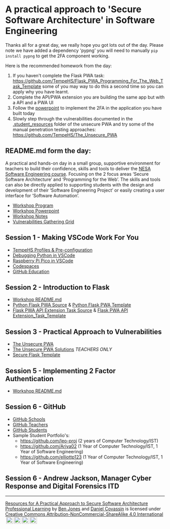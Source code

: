 # A practical approach to 'Secure Software Architecture' in Software Engineering

Thanks all for a great day, we really hope you got lots out of the day. Please note we have added a dependency 'pypng' you will need to manually `pip install pypng` to get the 2FA component working.

Here is the recommended homework from the day:

1. If you haven't complete the Flask PWA task: https://github.com/TempeHS/Flask_PWA_Programming_For_The_Web_Task_Template some of you may way to do this a second time so you can apply why you have learnt.
2. Complete the API/PWA extension you are building the same app but with a API and a PWA UI
3. Follow the [powerpoint](https://github.com/TempeHS/Practical_Approach_to_Secure_Software_Architecture_Resources/blob/main/_working_documents/Workshop_Presentation.pptx) to implement the 2FA in the application you have built today
4. Slowly step through the vulnerabilities documented in the [.student_resources](https://github.com/TempeHS/The_Unsecure_PWA/tree/main/.student_resources) folder of the unsecure PWA and try some of the manual penetration testing approaches: https://github.com/TempeHS/The_Unsecure_PWA

## README.md form the day:

A practical and hands-on day in a small group, supportive environment for teachers to build their confidence, skills and tools to deliver the [NESA Software Engineering course](https://curriculum.nsw.edu.au/learning-areas/tas/software-engineering-11-12-2022/overview). Focusing on the 2 focus areas ‘Secure Software Architecture’ and ‘Programming for the Web’.
The skills and tools can also be directly applied to supporting students with the design and development of their ‘Software Engineering Project’ or easily creating a user interface for ‘Software Automation’.

- [Workshop Program](/Print_Resources/A_Practical_Approach_Program.pdf)
- [Workshop Powerpoint](/.working_documents/Workshop_Presentation.pptx)
- [Workshop Notes](/Print_Resources/participant_notes.pdf)
- [Vulnerabilities Gathering Grid](/Print_Resources/A3_Vulnerability_Gathering_Grid.pdf)

## Session 1 - Making VSCode Work For You

- [TempeHS Profiles & Pre-configuration](https://github.com/TempeHS/TempeHS_VSCode_Setup)
- [Debugging Python in VSCode](https://code.visualstudio.com/docs/python/debugging)
- [Raspberry Pi Pico in VSCode](https://randomnerdtutorials.com/raspberry-pi-pico-vs-code-micropython/)
- [Codespaces](https://github.com/features/codespaces)
- [GitHub Education](https://github.com/education)

## Session 2 - Introduction to Flask

- [Workshop README.md](/Session_2_Flask_Intro/README.md)
- [Python Flask PWA Source](https://github.com/TempeHS/Flask_PWA_Programming_For_The_Web_Task_Source) & [Python Flask PWA Template](https://github.com/TempeHS/Flask_PWA_Programming_For_The_Web_Task_Template)
- [Flask PWA API Extension Task Source](https://github.com/TempeHS/Flask_PWA_API_Extension_Task_Source) & [Flask PWA API Extension_Task_Template](https://github.com/TempeHS/Flask_PWA_API_Extension_Task_Template)

## Session 3 - Practical Approach to Vulnerabilities

- [The Unsecure PWA](https://github.com/TempeHS/The_Unsecure_PWA)
- [The Unsecure PWA Solutions](<https://schoolsnsw.sharepoint.com/:b:/r/sites/TASNSWStatewideStaffroom/Shared%20Documents/13.%20%F0%9F%A7%91%E2%80%8D%F0%9F%92%BB%20Software%20Engineering%2011-12/Secure%20Software%20Architecture/Unsecure%20PWA%20Potential%20Solutions%20(1).pdf?csf=1&web=1&e=VWPgRG>) _*TEACHERS ONLY*_
- [Secure Flask Template](https://github.com/TempeHS/Secure_Flask_PWA_Template)

## Session 5 - Implementing 2 Factor Authentication

- [Workshop README.md](/Session_2_Flask_Intro/README.md)

## Session 6 - GitHub

- [GitHub Schools](https://github.com/education/schools)
- [GitHub Teachers](https://github.com/education/teachers)
- [GitHub Students](https://github.com/education/students)
- Sample Student Portfolio's:
  - https://github.com/leo-proj (2 years of Computer Technology/IST)
  - https://github.com/Ariya02 (1 Year of Computer Technology/IST, 1 Year of Software Engineering)
  - https://github.com/elliottp123 (1 Year of Computer Technology/IST, 1 Year of Software Engineering)

## Session 6 - Andrew Jackson, Manager Cyber Response and Digital Forensics ITD

<HR>

<p xmlns:cc="http://creativecommons.org/ns#" xmlns:dct="http://purl.org/dc/terms/"><a property="dct:title" rel="cc:attributionURL" href="https://github.com/TempeHS/Practical_Approach_to_Secure_Software_Architecture_Resources">Resources for A Practical Approach to Secure Software Architecture Professional Learning</a> by <a rel="cc:attributionURL dct:creator" property="cc:attributionName" href="https://github.com/benpaddlejones">Ben Jones</a> and <a rel="cc:attributionURL dct:creator" property="cc:attributionName" href="https://github.com/dcovassin">Daniel Covassin</a> is licensed under <a href="https://creativecommons.org/licenses/by-nc-sa/4.0/?ref=chooser-v1" target="_blank" rel="license noopener noreferrer" style="display:inline-block; ">Creative Commons Attribution-NonCommercial-ShareAlike 4.0 International<img style="height:22px!important; margin-left:3px; vertical-align:text-bottom; " src="https://mirrors.creativecommons.org/presskit/icons/cc.svg?ref=chooser-v1" alt=""><img style="height:22px!important; margin-left:3px; vertical-align:text-bottom; " src="https://mirrors.creativecommons.org/presskit/icons/by.svg?ref=chooser-v1" alt=""><img style="height:22px!important; margin-left:3px; vertical-align:text-bottom; " src="https://mirrors.creativecommons.org/presskit/icons/nc.svg?ref=chooser-v1" alt=""><img style="height:22px!important; margin-left:3px; vertical-align:text-bottom; " src="https://mirrors.creativecommons.org/presskit/icons/sa.svg?ref=chooser-v1" alt=""></a></p>
